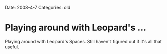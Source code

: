 Date: 2008-4-7
Categories: old

# Playing around with Leopard's ...

Playing around with Leopard's Spaces. Still haven't figured out if it's all that useful.
